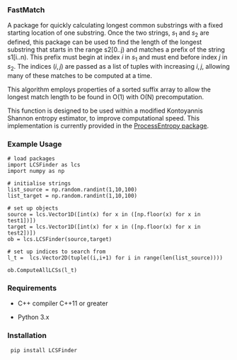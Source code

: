 ### FastMatch

A package for quickly calculating longest common substrings with a fixed starting location of one substring. Once the two strings, $s_1$ and $s_2$ are defined, this package can be used to find the length of the longest substring that starts in the range s2[0..j) and matches a prefix of the string s1[i..n). This prefix must begin at index $i$ in $s_1$ and must end before index $j$ in $s_2$. The indices $(i,j)$ are passed as a list of tuples with increasing $i,j$, allowing many of these matches to be computed at a time.

This algorithm employs properties of a sorted suffix array to allow the longest match length to be found in O(1) with O(N) precomputation.

This function is designed to be used within a modified Kontoyannis Shannon entropy estimator, to improve computational speed. This implementation is currently provided in the [ProcessEntropy package](https://github.com/tobinsouth/ProcessEntropy).
 

### Example Usage

```
# load packages
import LCSFinder as lcs
import numpy as np

# initialise strings
list_source = np.random.randint(1,10,100)
list_target = np.random.randint(1,10,100)

# set up objects
source = lcs.Vector1D([int(x) for x in ([np.floor(x) for x in test1])])
target = lcs.Vector1D([int(x) for x in ([np.floor(x) for x in test2])])
ob = lcs.LCSFinder(source,target)

# set up indices to search from
l_t =  lcs.Vector2D(tuple((i,i+1) for i in range(len(list_source))))

ob.ComputeAllLCSs(l_t)
```



### Requirements 

- C++ compiler C++11 or greater

- Python 3.x

  

### Installation

``` pip install LCSFinder```
